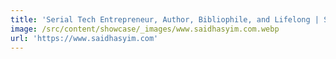 ```yaml
---
title: 'Serial Tech Entrepreneur, Author, Bibliophile, and Lifelong | Said Hasyim'
image: /src/content/showcase/_images/www.saidhasyim.com.webp
url: 'https://www.saidhasyim.com'
---
```


